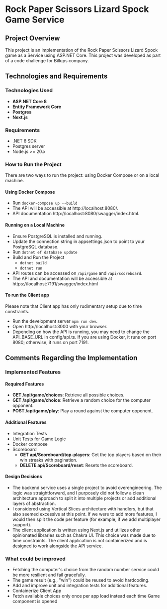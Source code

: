 # Rock Paper Scissors Lizard Spock Game Service

## Project Overview

This project is an implementation of the Rock Paper Scissors Lizard Spock game as a Service using ASP.NET Core. This project was developed as part of a code challenge for Billups company.
## Technologies and Requirements

### Technologies Used
- **ASP.NET Core 8**
- **Entity Framework Core**
- **Postgres**
- **Next.js**

### Requirements
- .NET 8 SDK
- Postgres server
- Node.js >= 20.x

### How to Run the Project

There are two ways to run the project: using Docker Compose or on a local machine.

#### Using Docker Compose

- Run `docker-compose up --build`
- The API will be accessible at http://localhost:8080/.
- API documentation http://localhost:8080/swagger/index.html.

#### Running on a Local Machine

- Ensure PostgreSQL is installed and running.
- Update the connection string in appsettings.json to point to your PostgreSQL database.
- Run `dotnet ef database update`
- Build and Run the Project
  - `dotnet build`
  - `dotnet run`
- API routes can be accessed on `/api/game` and `/api/scoreboard`.
- The API and documentation will be accessible at https://localhost:7191/swagger/index.html

#### To run the Client app
Please note that Client app has only rudimentary setup due to time constraints.
- Run the development server `npm run dev`.
- Open http://localhost:3000 with your browser.
- Depending on how the API is running, you may need to change the API_BASE_URL in config/api.ts. If you are using Docker, it runs on port 8080; otherwise, it runs on port 7191.

## Comments Regarding the Implementation

### Implemented Features

#### Required Features
- **GET /api/game/choices**: Retrieve all possible choices.
- **GET /api/game/choice**: Retrieve a random choice for the computer opponent.
- **POST /api/game/play**: Play a round against the computer opponent.

#### Additional Features
- Integration Tests
- Unit Tests for Game Logic
- Docker compose
- Scoreboard
    - **GET api/Scoreboard/top-players**: Get the top players based on their win streaks with pagination.
    - **DELETE api/Scoreboard/reset**: Resets the scoreboard.

#### Design Decisions
- The backend service uses a single project to avoid overengineering. The logic was straightforward, and I purposely did not follow a clean architecture approach to split it into multiple projects or add additional layers of abstraction.
- I considered using Vertical Slices architecture with handlers, but that also seemed excessive at this point. If we were to add more features, I would then split the code per feature (for example, if we add multiplayer support).
- The client application is written using Next.js and utilizes other opinionated libraries such as Chakra UI. This choice was made due to time constraints. The client application is not containerized and is designed to work alongside the API service.

### What could be improved
- Fetching the computer's choice from the random number service could be more resilient and fail gracefully.
- The game result (e.g., "win") could be reused to avoid hardcoding.
- Add and improve unit and integration tests for additional features.
- Containerize Client App
- Fetch available choices only once per app load instead each time Game component is opened
